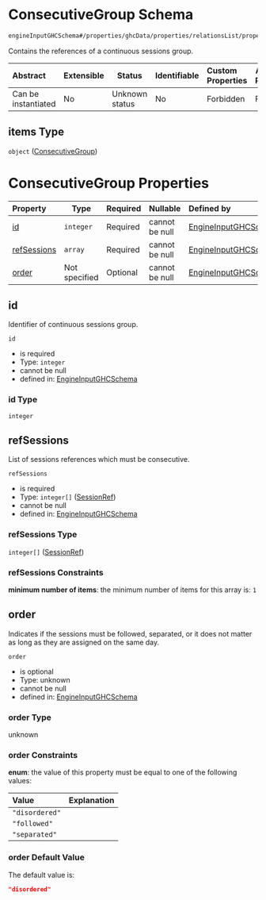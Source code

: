 # ConsecutiveGroup Schema

```txt
engineInputGHCSchema#/properties/ghcData/properties/relationsList/properties/consecutiveGroups/items
```

Contains the references of a continuous sessions group.


| Abstract            | Extensible | Status         | Identifiable | Custom Properties | Additional Properties | Access Restrictions | Defined In                                                         |
| :------------------ | ---------- | -------------- | ------------ | :---------------- | --------------------- | ------------------- | ------------------------------------------------------------------ |
| Can be instantiated | No         | Unknown status | No           | Forbidden         | Forbidden             | none                | [ghc.schema.json\*](../out/ghc.schema.json "open original schema") |

## items Type

`object` ([ConsecutiveGroup](ghc-properties-ghcdata-properties-relationslist-properties-consecutivegroups-consecutivegroup.md))

# ConsecutiveGroup Properties

| Property                    | Type          | Required | Nullable       | Defined by                                                                                                                                                                                                                                                                    |
| :-------------------------- | ------------- | -------- | -------------- | :---------------------------------------------------------------------------------------------------------------------------------------------------------------------------------------------------------------------------------------------------------------------------- |
| [id](#id)                   | `integer`     | Required | cannot be null | [EngineInputGHCSchema](ghc-properties-ghcdata-properties-relationslist-properties-consecutivegroups-consecutivegroup-properties-id.md "engineInputGHCSchema#/properties/ghcData/properties/relationsList/properties/consecutiveGroups/items/properties/id")                   |
| [refSessions](#refsessions) | `array`       | Required | cannot be null | [EngineInputGHCSchema](ghc-properties-ghcdata-properties-relationslist-properties-consecutivegroups-consecutivegroup-properties-sessionrefs.md "engineInputGHCSchema#/properties/ghcData/properties/relationsList/properties/consecutiveGroups/items/properties/refSessions") |
| [order](#order)             | Not specified | Optional | cannot be null | [EngineInputGHCSchema](ghc-properties-ghcdata-properties-relationslist-properties-consecutivegroups-consecutivegroup-properties-order.md "engineInputGHCSchema#/properties/ghcData/properties/relationsList/properties/consecutiveGroups/items/properties/order")             |

## id

Identifier of continuous sessions group.


`id`

-   is required
-   Type: `integer`
-   cannot be null
-   defined in: [EngineInputGHCSchema](ghc-properties-ghcdata-properties-relationslist-properties-consecutivegroups-consecutivegroup-properties-id.md "engineInputGHCSchema#/properties/ghcData/properties/relationsList/properties/consecutiveGroups/items/properties/id")

### id Type

`integer`

## refSessions

List of sessions references which must be consecutive.


`refSessions`

-   is required
-   Type: `integer[]` ([SessionRef](ghc-properties-ghcdata-properties-relationslist-properties-consecutivegroups-consecutivegroup-properties-sessionrefs-sessionref.md))
-   cannot be null
-   defined in: [EngineInputGHCSchema](ghc-properties-ghcdata-properties-relationslist-properties-consecutivegroups-consecutivegroup-properties-sessionrefs.md "engineInputGHCSchema#/properties/ghcData/properties/relationsList/properties/consecutiveGroups/items/properties/refSessions")

### refSessions Type

`integer[]` ([SessionRef](ghc-properties-ghcdata-properties-relationslist-properties-consecutivegroups-consecutivegroup-properties-sessionrefs-sessionref.md))

### refSessions Constraints

**minimum number of items**: the minimum number of items for this array is: `1`

## order

Indicates if the sessions must be followed, separated, or it does not matter as long as they are assigned on the same day.


`order`

-   is optional
-   Type: unknown
-   cannot be null
-   defined in: [EngineInputGHCSchema](ghc-properties-ghcdata-properties-relationslist-properties-consecutivegroups-consecutivegroup-properties-order.md "engineInputGHCSchema#/properties/ghcData/properties/relationsList/properties/consecutiveGroups/items/properties/order")

### order Type

unknown

### order Constraints

**enum**: the value of this property must be equal to one of the following values:

| Value          | Explanation |
| :------------- | ----------- |
| `"disordered"` |             |
| `"followed"`   |             |
| `"separated"`  |             |

### order Default Value

The default value is:

```json
"disordered"
```
